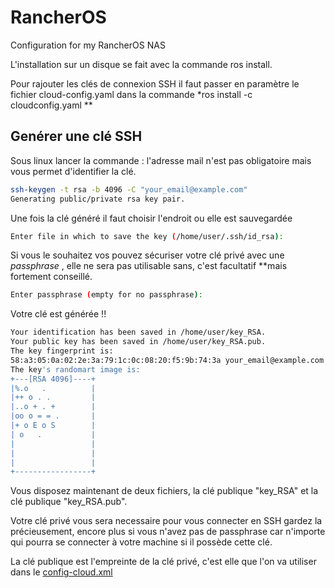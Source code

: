 # RancherOS #  
Configuration for my RancherOS NAS

L'installation sur un disque se fait avec la commande ros install.

Pour rajouter les clés de connexion SSH il faut passer en paramètre le fichier cloud-config.yaml dans la commande *ros install -c cloudconfig.yaml ** 

## Genérer une clé SSH 

Sous linux lancer la commande  :  l'adresse mail n'est pas obligatoire mais vous permet d'identifier la clé.

```sh
ssh-keygen -t rsa -b 4096 -C "your_email@example.com"
Generating public/private rsa key pair.
 ```

Une fois la clé généré il faut choisir l'endroit ou elle est sauvegardée
```sh
Enter file in which to save the key (/home/user/.ssh/id_rsa):
 ```
 
 Si vous le souhaitez vos pouvez sécuriser votre clé privé avec une *passphrase* , elle ne sera pas utilisable sans, c'est facultatif **mais fortement conseillé.
 
 ```sh
Enter passphrase (empty for no passphrase):
 ```
  Votre clé est générée !!
 ```sh
 Your identification has been saved in /home/user/key_RSA.
Your public key has been saved in /home/user/key_RSA.pub.
The key fingerprint is:
58:a3:05:0a:02:2e:3a:79:1c:0c:08:20:f5:9b:74:3a your_email@example.com
The key's randomart image is:
+---[RSA 4096]----+
|%.o   .          |
|++ o . .         |
|..o + . +        |
|oo o = = .       |
|+ o E o S        |
| o   .           |
|                 |
|                 |
|                 |
+-----------------+
```

Vous disposez maintenant de deux fichiers, la clé publique "key_RSA" et la clé publique "key_RSA.pub".

Votre clé privé vous sera necessaire pour vous connecter en SSH gardez la précieusement, encore plus si vous n'avez pas de passphrase car n'importe qui pourra se connecter à votre machine si il possède cette clé.

La clé publique est l'empreinte de la clé privé, c'est elle que l'on va utiliser dans le [config-cloud.xml](../master/cloud-config.yaml) 
